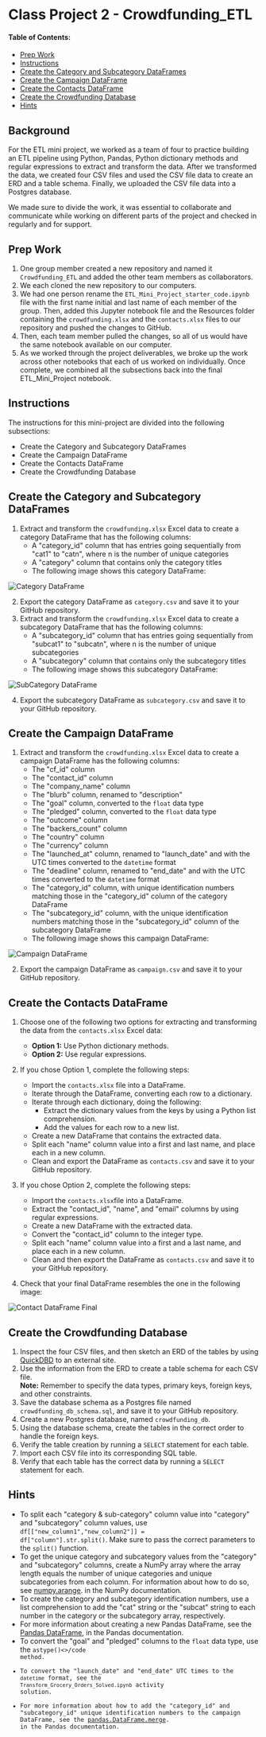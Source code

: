 # Class Project 2 - Crowdfunding_ETL

#### **Table of Contents:**
* [Prep Work](#prep-work)
* [Instructions](#instructions)
* [Create the Category and Subcategory DataFrames](#create-the-category-and-subcategory-dataframes)
* [Create the Campaign DataFrame](#create-the-campaign-dataframe)
* [Create the Contacts DataFrame](#create-the-contacts-dataframe)
* [Create the Crowdfunding Database](#create-the-crowdfunding-database)
* [Hints](#hints)


## **Background**

For the ETL mini project, we worked as a team of four to practice building an ETL pipeline using Python, Pandas, Python dictionary methods and regular expressions to extract and transform the data. After we transformed the data, we created four CSV files and used the CSV file data to create an ERD and a table schema. Finally, we uploaded the CSV file data into a Postgres database.

We made sure to divide the work, it was essential to collaborate and communicate while working on different parts of the project and checked in regularly and for support.

## **Prep Work**
1. One group member created a new repository and named it <code>Crowdfunding_ETL</code> and added the other team members as collaborators.
2. We each cloned the new repository to our computers.
3. We had one person rename the <code>ETL_Mini_Project_starter_code.ipynb</code> file with the first name initial and last name of each member of the group. Then, added this Jupyter notebook file and the Resources folder containing the <code>crowdfunding.xlsx</code> and the <code>contacts.xlsx</code> files to our repository and pushed the changes to GitHub.
4. Then, each team member pulled the changes, so all of us would have the same notebook available on our computer.
5. As we worked through the project deliverables, we broke up the work across other notebooks that each of us worked on individually. Once complete, we combined all the subsections back into the final ETL_Mini_Project notebook.

## **Instructions**

The instructions for this mini-project are divided into the following subsections:

* Create the Category and Subcategory DataFrames
* Create the Campaign DataFrame
* Create the Contacts DataFrame
* Create the Crowdfunding Database

## **Create the Category and Subcategory DataFrames**  

1. Extract and transform the <code>crowdfunding.xlsx</code> Excel data to create a category DataFrame that has the following columns:
   *  A "category_id" column that has entries going sequentially from "cat1" to "catn", where n is the number of unique categories
   *  A "category" column that contains only the category titles
   *  The following image shows this category DataFrame:

  ![Category DataFrame](Resources/images/category_DataFrame.png)

2. Export the category DataFrame as <code>category.csv</code> and save it to your GitHub repository.
3. Extract and transform the <code>crowdfunding.xlsx</code> Excel data to create a subcategory DataFrame that has the following columns:
   * A "subcategory_id" column that has entries going sequentially from "subcat1" to "subcatn", where n is the number of unique subcategories
   * A "subcategory" column that contains only the subcategory titles
   * The following image shows this subcategory DataFrame:

 ![SubCategory DataFrame](Resources/images/subcategory_DataFrame.png)

4. Export the subcategory DataFrame as <code>subcategory.csv</code> and save it to your GitHub repository.

## **Create the Campaign DataFrame**

1. Extract and transform the <code>crowdfunding.xlsx</code> Excel data to create a campaign DataFrame has the following columns:
   * The "cf_id" column
   * The "contact_id" column
   * The "company_name" column
   * The "blurb" column, renamed to "description"
   * The "goal" column, converted to the <code>float</code> data type
   * The "pledged" column, converted to the <code>float</code> data type
   * The "outcome" column
   * The "backers_count" column
   * The "country" column
   * The "currency" column
   * The "launched_at" column, renamed to "launch_date" and with the UTC times converted to the <code>datetime</code> format
   * The "deadline" column, renamed to "end_date" and with the UTC times converted to the <code>datetime</code> format
   * The "category_id" column, with unique identification numbers matching those in the "category_id" column of the category DataFrame
   * The "subcategory_id" column, with the unique identification numbers matching those in the "subcategory_id" column of the subcategory DataFrame
   * The following image shows this campaign DataFrame:
  
![Campaign DataFrame](Resources/images/campaign_DataFrame.png)

2. Export the campaign DataFrame as <code>campaign.csv</code> and save it to your GitHub repository.

## **Create the Contacts DataFrame**

1. Choose one of the following two options for extracting and transforming the data from the <code>contacts.xlsx</code> Excel data:
   * **Option 1:** Use Python dictionary methods.
   * **Option 2:** Use regular expressions.
     
2. If you chose Option 1, complete the following steps:
   * Import the <code>contacts.xlsx</code> file into a DataFrame.
   * Iterate through the DataFrame, converting each row to a dictionary.
   * Iterate through each dictionary, doing the following:
       * Extract the dictionary values from the keys by using a Python list comprehension.
       * Add the values for each row to a new list.
   * Create a new DataFrame that contains the extracted data.
   * Split each "name" column value into a first and last name, and place each in a new column.
   * Clean and export the DataFrame as <code>contacts.csv</code> and save it to your GitHub repository.
     
3. If you chose Option 2, complete the following steps:
   * Import the <code>contacts.xlsx</code>file into a DataFrame.
   * Extract the "contact_id", "name", and "email" columns by using regular expressions.
   * Create a new DataFrame with the extracted data.
   * Convert the "contact_id" column to the integer type.
   * Split each "name" column value into a first and a last name, and place each in a new column.
   * Clean and then export the DataFrame as <code>contacts.csv</code> and save it to your GitHub repository.
  
4. Check that your final DataFrame resembles the one in the following image:

![Contact DataFrame Final](Resources/images/contact_DataFrame_final.png)

## **Create the Crowdfunding Database**  

1. Inspect the four CSV files, and then sketch an ERD of the tables by using [QuickDBD](https://www.quickdatabasediagrams.com/) to an external site.
2. Use the information from the ERD to create a table schema for each CSV file.   
     **Note:** Remember to specify the data types, primary keys, foreign keys, and other constraints.
3. Save the database schema as a Postgres file named <code>crowdfunding_db_schema.sql</code>, and save it to your GitHub repository.
4. Create a new Postgres database, named <code>crowdfunding_db</code>.
5. Using the database schema, create the tables in the correct order to handle the foreign keys.
6. Verify the table creation by running a <code>SELECT</code> statement for each table.
7. Import each CSV file into its corresponding SQL table.
8. Verify that each table has the correct data by running a <code>SELECT</code> statement for each.

## **Hints**

* To split each "category & sub-category" column value into "category" and "subcategory" column values, use
  <code>df[["new_column1","new_column2"]] = df["column"].str.split()</code>. Make sure to pass the correct parameters to the <code>split()</code> function.
* To get the unique category and subcategory values from the "category" and "subcategory" columns, create a NumPy array where the array length equals the number of unique categories and unique subcategories from each column. For information about how to do so, see [numpy.arange](https://numpy.org/doc/stable/reference/generated/numpy.arange.html). in the NumPy documentation.
* To create the category and subcategory identification numbers, use a list comprehension to add the "cat" string or the "subcat" string to each number in the category or the subcategory array, respectively.
* For more information about creating a new Pandas DataFrame, see the [Pandas DataFrame](https://pandas.pydata.org/docs/reference/api/pandas.DataFrame.html), in the Pandas documentation.
* To convert the "goal" and "pledged" columns to the <code>float</code> data type, use the <code>astype()<>/code method.
* To convert the "launch_date" and "end_date" UTC times to the <code>datetime</code> format, see the <code>Transform_Grocery_Orders_Solved.ipynb</code> activity solution.
* For more information about how to add the "category_id" and "subcategory_id" unique identification numbers to the campaign DataFrame, see the [pandas.DataFrame.merge](https://pandas.pydata.org/docs/reference/api/pandas.DataFrame.merge.html). in the Pandas documentation.
